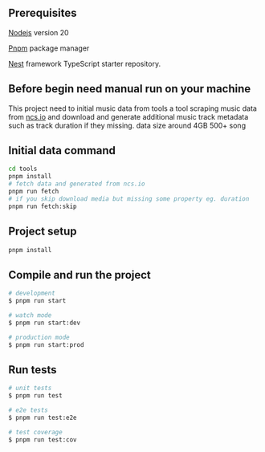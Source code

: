
## Prerequisites

[Nodejs](https://nodejs.org/)  version 20

[Pnpm](https://pnpm.io/) package manager

[Nest](https://github.com/nestjs/nest) framework TypeScript starter repository.

## Before begin need manual run on your machine

This project need to initial music data from tools
a tool scraping music data from [ncs.io](https://ncs.io/)
and download and generate additional music track metadata such as track duration if they missing.
data size around 4GB 500+ song

## Initial data command

``` bash
cd tools
pnpm install
# fetch data and generated from ncs.io
pnpm run fetch
# if you skip download media but missing some property eg. duration
pnpm run fetch:skip
```

<!-- if you want store your s3
```
# require .env place at tools directory
# S3_REGION=
# S3_KEY=
# S3_SECRET=
# S3_BUCKET=
pnpm run push

``` -->

## Project setup

```bash
pnpm install
```

## Compile and run the project

```bash
# development
$ pnpm run start

# watch mode
$ pnpm run start:dev

# production mode
$ pnpm run start:prod
```

## Run tests

```bash
# unit tests
$ pnpm run test

# e2e tests
$ pnpm run test:e2e

# test coverage
$ pnpm run test:cov
```
